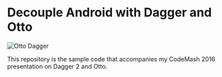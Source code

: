 Decouple Android with Dagger and Otto
=====================================
![Otto Dagger](https://raw.github.com/myotive/decouple-android-example/master/Otto_Dagger.png)

This repository is the sample code that accompanies my CodeMash 2016 presentation on Dagger 2 and Otto.
